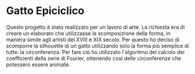 # Gatto Epiciclico

Questo progetto è stato realizzato per un lavoro di arte.
La richiesta era di creare un elaborato che utilizzasse la scomposizione della forma, in maniera simile agli artisti del XVIII e XIX secolo.
Per questo ho deciso di scomporre la silhouette di un gatto utilizzando solo la forma più semplice di tutte: la circonferenza.
Per fare ciò ho utilizzato l'algoritmo del calcolo dei coefficienti della serie di Fourier, ottenendo così delle circonferenze che potessero essere animate.
